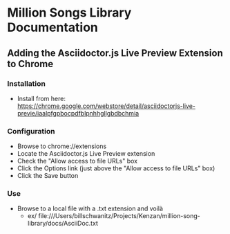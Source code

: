 # Million Songs Library Documentation

## Adding the Asciidoctor.js Live Preview Extension to Chrome

### Installation
- Install from here: https://chrome.google.com/webstore/detail/asciidoctorjs-live-previe/iaalpfgpbocpdfblpnhhgllgbdbchmia

### Configuration
- Browse to chrome://extensions
- Locate the Asciidoctor.js Live Preview extension
- Check the "Allow access to file URLs" box
- Click the Options link (just above the "Allow access to file URLs" box)
- Click the Save button

### Use
- Browse to a local file with a .txt extension and voilà
	- ex/ file:///Users/billschwanitz/Projects/Kenzan/million-song-library/docs/AsciiDoc.txt

